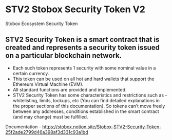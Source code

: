 # STV2 Stobox Security Token V2
Stobox Ecosystem Security Token

## STV2 Security Token is a smart contract that is created and represents a security token issued on a particular blockchain network.

- Each such token represents 1 security with some nominal value in a certain currency.
- This token can be used on all hot and hard wallets that support the Ethereum Virtual Machine (EVM).
- All standard functions are provided and implemented.
- STV2 Security Token has some characteristics and restrictions such as - whitelisting, limits, lockups, etc (You can find detailed explanations in the proper sections of this documentation). So tokens can’t move freely between any addresses, conditions established in the smart contract (and may change) must be fulfilled.

Documentation - https://stobox.notion.site/Stobox-STV2-Security-Token-25f2ade2799d46a398af3d331c93a1bd

